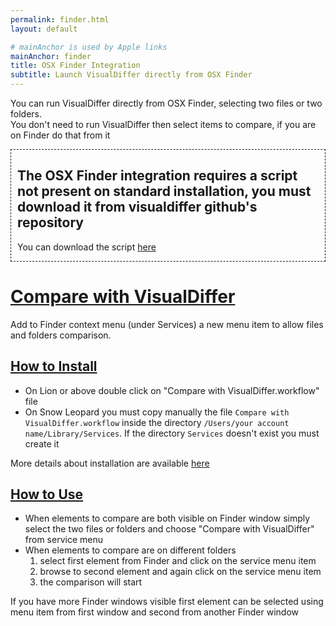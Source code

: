 ```yaml
---
permalink: finder.html
layout: default

# mainAnchor is used by Apple links
mainAnchor: finder
title: OSX Finder Integration
subtitle: Launch VisualDiffer directly from OSX Finder
---
```


You can run VisualDiffer directly from OSX Finder, selecting two files or two folders.  
You don't need to run VisualDiffer then select items to compare, if you are on Finder do that from it

<div style="border: 1px dashed; padding:0 10px">
<h2>The OSX Finder integration requires a script not present on standard installation, you must download it from visualdiffer github's repository</h2>
<p>You can download the script <a href="https://github.com/visualdiffer/scripts">here</a></p>
</div>

# [Compare with VisualDiffer](#compare_with_visualdiffer)

Add to Finder context menu (under Services) a new menu item to allow files and folders comparison.

## [How to Install](#how_to_install)
- On Lion or above double click on "Compare with VisualDiffer.workflow" file
- On Snow Leopard you must copy manually the file `Compare with VisualDiffer.workflow` inside the directory `/Users/your account 
name/Library/Services`. If the directory `Services` doesn't exist you must create it

More details about installation are available <a href="https://github.com/visualdiffer/scripts/blob/master/installServices.md">here</a>

## [How to Use](#how_to_use)

- When elements to compare are both visible on Finder window simply select the two files or folders and choose "Compare with VisualDiffer" 
from service menu
- When elements to compare are on different folders
	1. select first element from Finder and click on the service menu item
	2. browse to second element and again click on the service menu item
	3. the comparison will start
	
If you have more Finder windows visible first element can be selected using menu item from first window and second from another Finder window
